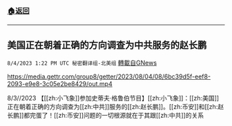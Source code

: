###  [:house:返回](README.md)
---


## 美国正在朝着正确的方向调查为中共服务的赵长鹏
`8/4/2023 1:22 PM UTC 秘密翻译组-北美组` [轉載自GNews](https://gnews.org/articles/1524376)


https://media.gettr.com/group8/getter/2023/08/04/08/6bc39d5f-eef8-2093-e9e8-3c05e2be8429/out.mp4

8/3//2023 【[[zh:小飞象]]参加史蒂夫·格鲁伯节目】[[zh:小飞象]]：[[zh:美国]]正在朝着正确的方向调查为[[zh:中共]]服务的[[zh:赵长鹏]]。[[zh:币安]]和[[zh:赵长鹏]]都完蛋了！[[zh:币安]]问题的一切根源就在于其跟[[zh:中共]]的关系
